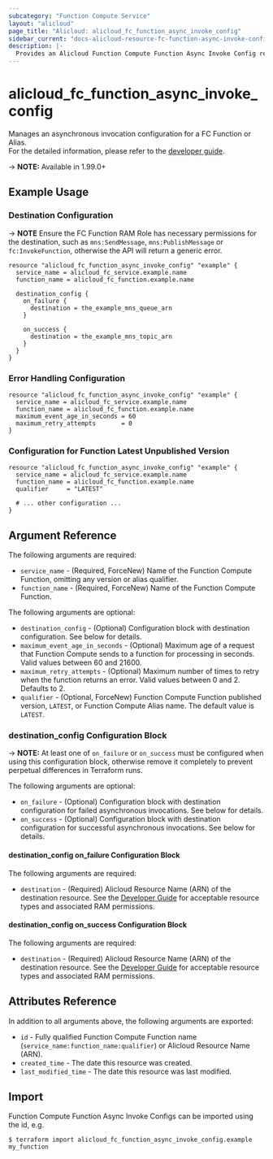 ```yaml
---
subcategory: "Function Compute Service"
layout: "alicloud"
page_title: "Alicloud: alicloud_fc_function_async_invoke_config"
sidebar_current: "docs-alicloud-resource-fc-function-async-invoke-config"
description: |-
  Provides an Alicloud Function Compute Function Async Invoke Config resource. 
---
```


# alicloud\_fc\_function\_async\_invoke\_config

Manages an asynchronous invocation configuration for a FC Function or Alias.  
 For the detailed information, please refer to the [developer guide](https://www.alibabacloud.com/help/doc-detail/181866.htm).

-> **NOTE:** Available in 1.99.0+

## Example Usage

### Destination Configuration

-> **NOTE** Ensure the FC Function RAM Role has necessary permissions for the destination, such as `mns:SendMessage`, `mns:PublishMessage` or `fc:InvokeFunction`, otherwise the API will return a generic error.

```hcl
resource "alicloud_fc_function_async_invoke_config" "example" {
  service_name = alicloud_fc_service.example.name
  function_name = alicloud_fc_function.example.name

  destination_config {
    on_failure {
      destination = the_example_mns_queue_arn
    }

    on_success {
      destination = the_example_mns_topic_arn
    }
  }
}
```

### Error Handling Configuration

```hcl
resource "alicloud_fc_function_async_invoke_config" "example" {
  service_name = alicloud_fc_service.example.name
  function_name = alicloud_fc_function.example.name
  maximum_event_age_in_seconds = 60
  maximum_retry_attempts       = 0
}
```

### Configuration for Function Latest Unpublished Version

```hcl
resource "alicloud_fc_function_async_invoke_config" "example" {
  service_name = alicloud_fc_service.example.name
  function_name = alicloud_fc_function.example.name
  qualifier     = "LATEST"

  # ... other configuration ...
}
```

## Argument Reference

The following arguments are required:

* `service_name` - (Required, ForceNew) Name of the Function Compute Function, omitting any version or alias qualifier.
* `function_name` - (Required, ForceNew) Name of the Function Compute Function.

The following arguments are optional:

* `destination_config` - (Optional) Configuration block with destination configuration. See below for details.
* `maximum_event_age_in_seconds` - (Optional) Maximum age of a request that Function Compute sends to a function for processing in seconds. Valid values between 60 and 21600.
* `maximum_retry_attempts` - (Optional) Maximum number of times to retry when the function returns an error. Valid values between 0 and 2. Defaults to 2.
* `qualifier` - (Optional, ForceNew) Function Compute Function published version, `LATEST`, or Function Compute Alias name. The default value is `LATEST`.

### destination_config Configuration Block

-> **NOTE:** At least one of `on_failure` or `on_success` must be configured when using this configuration block, otherwise remove it completely to prevent perpetual differences in Terraform runs.

The following arguments are optional:

* `on_failure` - (Optional) Configuration block with destination configuration for failed asynchronous invocations. See below for details.
* `on_success` - (Optional) Configuration block with destination configuration for successful asynchronous invocations. See below for details.

#### destination_config on_failure Configuration Block

The following arguments are required:

* `destination` - (Required) Alicloud Resource Name (ARN) of the destination resource. See the [Developer Guide](https://www.alibabacloud.com/help/doc-detail/181866.htm) for acceptable resource types and associated RAM permissions.

#### destination_config on_success Configuration Block

The following arguments are required:

* `destination` - (Required) Alicloud Resource Name (ARN) of the destination resource. See the [Developer Guide](https://www.alibabacloud.com/help/doc-detail/181866.htm) for acceptable resource types and associated RAM permissions.

## Attributes Reference

In addition to all arguments above, the following arguments are exported:

* `id` - Fully qualified Function Compute Function name (`service_name:function_name:qualifier`) or Alicloud Resource Name (ARN).
* `created_time` - The date this resource was created.
* `last_modified_time` - The date this resource was last modified.

## Import

Function Compute Function Async Invoke Configs can be imported using the id, e.g.

```
$ terraform import alicloud_fc_function_async_invoke_config.example my_function
```

